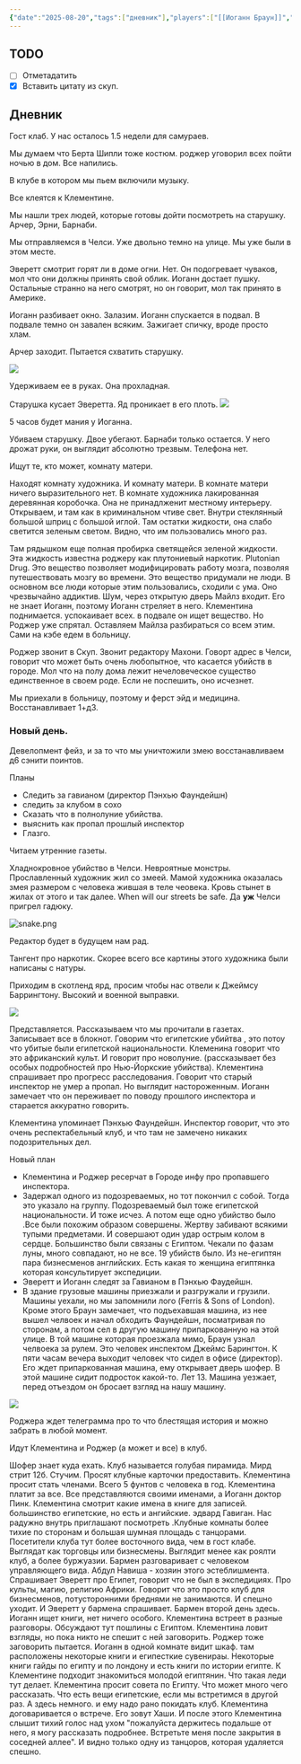 ```yaml
---
{"date":"2025-08-20","tags":["дневник"],"players":["[[Иоганн Браун]]","[[Клементина Блэкуид]]","[[Эверетт Уитлок Астер-Уайт]]"],"campaign":"[[Маски Ньярлахотепа]]","world-date":null,"world-time-start":null,"dg-publish":true,"previous-session":"[[14 августа 2025]]","next-session":"[[28 августа 2025]]","permalink":"/20-avgusta-2025/","dgPassFrontmatter":true}
---
```



## TODO
- [ ] Отметадатить
- [x] Вставить цитату из скуп. 

## Дневник
Гост клаб. У нас осталось 1.5 недели для самураев.

Мы думаем что Берта Шипли тоже костюм. роджер уговорил всех пойти ночью в дом. Все напились.

В клубе в котором мы пьем включили музыку.
  
Все клеятся к Клементине.
 
Мы нашли трех людей, которые готовы дойти посмотреть на старушку. Арчер, Эрни, Барнаби.

Мы отправляемся в Челси. Уже двольно темно на улице. Мы уже были в этом месте.

Эверетт смотрит горят ли в доме огни. Нет. Он подогревает чуваков, мол что они должны принять свой облик. Иоганн достает пушку. Остальные странно на него смотрят, но он говорит, мол так принято в Америке.
  
Иоганн разбивает окно. Залазим. Иоганн спускается в подвал. В подвале темно он завален всяким. Зажигает спичку, вроде просто хлам.

Арчер заходит. Пытается схватить старушку.
 
![](https://foundry.owlbeardm.com/CoC/npc/mon/portraits/BERTHA%20SHIPLEY.png)
  
Удерживаем ее в руках. Она прохладная.

Старушка кусает Эверетта. Яд проникает в его плоть.
![](https://foundry.owlbeardm.com/CoC/npc/mon/portraits/SSATHASAA.png)

5 часов будет мания у Иоганна.

Убиваем старушку. Двое убегают. Барнаби только остается. У него дрожат руки, он выглядит абсолютно трезвым. Телефона нет.

Ищут те, кто может, комнату матери.

Находят комнату художника. И комнату матери. В комнате матери ничего выразительного нет. В комнате художника лакированная деревянная коробочка. Она не принадлженит местному интерьеру. Открываем, и там как в криминальном чтиве свет. Внутри стеклянный большой шприц с большой иглой. Там остатки жидкости, она слабо светится зеленым светом. Видно, что им пользовались много раз.

Там рядышком еще полная пробирка светящейся зеленой жидкости. Эта жидкость известна роджеру как плутониевый наркотик. Plutonian Drug. Это вещество позволяет модифицировать работу мозга, позволяя путешествовать мозгу во времени. Это вещество придумали не люди. В основном все люди которые этим пользовались, сходили с ума. Оно чрезвычайно аддиктив. Шум, через открытую дверь Майлз входит. Его не знает Иоганн, поэтому Иоганн стреляет в него. Клементина поднимается. успокаивает всех. в подвале он ищет вещество. Но Роджер уже спрятал. Оставляем Майлза разбираться со всем этим. Сами на кэбе едем в больницу.

Роджер звонит в Скуп. Звонит редактору Махони. Говорт адрес в Челси, говорит что может быть очень любопытное, что касается убийств в городе. Мол что на полу дома лежит нечеловеческое существо единственное в своем роде. Если не поспешить, оно исчезнет.

Мы приехали в больницу, поэтому и ферст эйд и медицина. Восстанавливает 1+д3.
### Новый день.
Девелопмент фейз, и за то что мы уничтожили змею восстанавливаем д6 сэнити поинтов.

Планы

* Следить за гавианом (директор Пэнхью Фаундейшн)
* следить за клубом в сохо
* Сказать что в полнолуние убийства.
* выяснить как пропал прошлый инспектор
* Глазго.
  
Читаем утренние газеты.

Хладнокровное убийство в Челси. Невроятные монстры. Прославленный художник жил со змеей. Мамой художника оказалась змея размером с человека жившая в теле чеовека. Кровь стынет в жилах от этого и так далее. When will our streets be safe. Да **уж** Челси пригрел гадюку.

![snake.png](/img/user/snake.png)

Редактор будет в будущем нам рад.

Тангент про наркотик. Скорее всего все картины этого художника были написаны с натуры.

Приходим в скотленд ярд, просим чтобы нас отвели к Джеймсу Баррингтону. Высокий и военной выправки.

![](https://foundry.owlbeardm.com/CoC/npc/mon/portraits/INSPECTOR%20JAMES%20BARRINGTON.png)

Представляется. Рассказываем что мы прочитали в газетах. Записывает все в блокнот. Говорим что египетские убийтва , это потоу что убитые были египетской национальности. Клеменина говорит что это африканский культ. И говорит про новолуние. (рассказывает без особых подробностей про Нью-Йоркские убийства). Клементина спрашивает про прогресс расследования. Говорит что старый инспектор не умер а пропал. Но выглядит настороженным. Иоганн замечает что он переживает по поводу прошлого инспектора и старается аккуратно говорить.

Клементина упоминает Пэнхью Фаундейшн. Инспектор говорит, что это очень респектабельный клуб, и что там не замечено никаких подозрительных дел.

Новый план
* Клементина и Роджер ресерчат в Городе инфу про пропавшего инспектора.
* Задержал одного из подозреваемых, но тот покончил с собой. Тогда это указало на группу. Подозреваемый был тоже египетской национальности. И тоже исчез. А потом еще одно убийство было .Все были похожим образом совершены. Жертву забивают всякими тупыми предметами. И совершают один удар острым колом в сердце. Большинство были связаны с Египтом. Чекали по фазам луны, много совпадают, но не все. 19 убийств было. Из не-египтян пара бизнесменов английских. Есть какая то женщина египтянка которая консультирует экспедиции.
* Эверетт и Иоганн следят за Гавианом в Пэнхью Фаудейшн.
* В здание грузовые машины приезжали и разгружали и грузили. Машины уехали, но мы запомнили лого (Ferris & Sons of London). Кроме этого Браун замечает, что подъехавшая машина, из нее вышел челвоек и начал обходить Фаундейшн, посматривая по сторонам, а потом сел в другую машину припаркованную на этой улице. В той машине которая проезжала мимо, Браун узнал челвоека за рулем. Это человек инспектом Джеймс Барингтон. К пяти часам вечера выходит человек что сидел в офисе (директор). Его ждет припаркованная машина, ему открывает дверь шофер. В этой машине сидит подросток какой-то. Лет 13. Машина уезжает, перед отъездом он бросает взгляд на нашу машину.

![](https://foundry.owlbeardm.com/CoC/npc/mon/portraits/EDWARD%20GAVIGAN.png)

Роджера ждет телеграмма про то что блестящая история и можно забрать в любой момент.

Идут Клементина и Роджер (а может и все) в клуб.

Шофер знает куда ехать. Клуб называется голубая пирамида. Мирд стрит 12б. Стучим. Просят клубные карточки предоставить. Клементина просит стать членами. Всего 5 фунтов с человека в год. Клементина платит за все. Все представляются своими именами, а Иоганн доктор Пинк. Клементина смотрит какие имена в книге для записей. большинство египетские, но есть и ангийские. эдвард Гавиган. Нас радужно внутрь приглашают посмотреть .Клубные комнаты более тихие по сторонам и большая шумная площадь с танцорами. Посетители клуба тут более восточного вида, чем в гост клабе. Выглядат как торговцы или бизнесмены. Выглядит менее как роялти клуб, а более буржуазии. Бармен разговаривает с человеком управляющего вида. Абдул Навиша - хозяин этого эстеблишмента. Спрашивает Эверетт про Египет, говорит что не был в экспедициях. Про культы, магию, религию Африки. Говорит что это просто клуб для бизнесменов, потусторонними бреднями не занимаются. И спешно уходит. И Эверетт у бармена спрашивает. Бармен второй день здесь. Иоганн ищет книги, нет ничего особого. Клементина встреет в разные разговоры. Обсуждают тут пошлины с Египтом. Клементина ловит взгляды, но пока никто не спешит с ней заговорить. Роджер тоже заговорить пытается. Иоганн в одной комнате видит шкаф. там расположены некоторые книги и египесткие сувенираы. Некоторые книги гайды по египту и по лондону и есть книги по истории египте. К Клементине подходит знакомиться молодой египтянин. Что такая леди тут делает. Клементина просит совета по Египту. Что может много чего рассказать. Что есть вещи египетские, если мы встретимся в другой раз. А здесь немного. и ему надо рано покидать клуб. Клементина договаривается о встрече. Его зовут Хаши. И после этого Клементина слышит тихий голос над ухом "пожалуйста держитесь подальше от него, я могу рассказать подробнее. Встретьте меня после закрытия в соседней аллее". И видно только одну из танцоров, которая удаляется спешно.